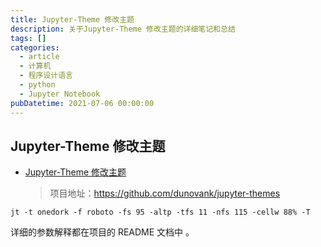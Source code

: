 ```yaml
---
title: Jupyter-Theme 修改主题
description: 关于Jupyter-Theme 修改主题的详细笔记和总结
tags: []
categories:
  - article
  - 计算机
  - 程序设计语言
  - python
  - Jupyter Notebook
pubDatetime: 2021-07-06 00:00:00
---
```


## Jupyter-Theme 修改主题

- [Jupyter-Theme 修改主题](#jupyter-theme-修改主题)
  > 项目地址：https://github.com/dunovank/jupyter-themes

```shell
jt -t onedork -f roboto -fs 95 -altp -tfs 11 -nfs 115 -cellw 88% -T
```

详细的参数解释都在项目的 README 文档中 。
